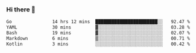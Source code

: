 ### Hi there 👋

<!--
**yeya24/yeya24** is a ✨ _special_ ✨ repository because its `README.md` (this file) appears on your GitHub profile.

Here are some ideas to get you started:

- 🔭 I’m currently working on ...
- 🌱 I’m currently learning ...
- 👯 I’m looking to collaborate on ...
- 🤔 I’m looking for help with ...
- 💬 Ask me about ...
- 📫 How to reach me: ...
- 😄 Pronouns: ...
- ⚡ Fun fact: ...
-->

<!--START_SECTION:waka-->

```txt
Go               14 hrs 12 mins  ███████████████████████░░   92.47 %
YAML             30 mins         ▓░░░░░░░░░░░░░░░░░░░░░░░░   03.28 %
Bash             19 mins         ▓░░░░░░░░░░░░░░░░░░░░░░░░   02.07 %
Markdown         6 mins          ▒░░░░░░░░░░░░░░░░░░░░░░░░   00.71 %
Kotlin           3 mins          ░░░░░░░░░░░░░░░░░░░░░░░░░   00.42 %
```

<!--END_SECTION:waka-->
